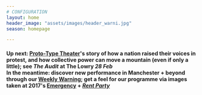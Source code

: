 ```yaml
---
# CONFIGURATION
layout: home
header_image: "assets/images/header_warni.jpg"
season: homepage

---
```

#### Up next: [Proto-Type Theater](/current/2018-springsummer/proto-type)'s story of how a nation raised their voices in protest, and how collective power can move a mountain (even if only a little); see *The Audit* at The Lowry *28 Feb*<br>In the meantime: discover new performance in Manchester + beyond through our <a href="http://wordofwarning.posthaven.com" target="_blank">Weekly Warning</a>; get a feel for our programme via images taken at 2017's [Emergency](/galleries/2017-emergency) + [*Rent Party*](/galleries/2017-domestic)
